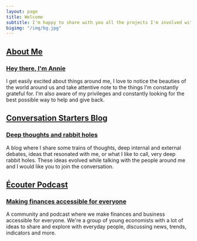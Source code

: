 ```yaml
---
layout: page
title: Welcome
subtitle: I'm happy to share with you all the projects I'm involved with
bigimg: "/img/bg.jpg"
---
```


<div class="posts-list">
  <article class="post-preview">
    <a href="/aboutme/">
      <h2 class="post-title">About Me</h2>
      <h3 class="post-subtitle">Hey there, I'm Annie</h3>
    </a>
    <p class="post-meta">
      I get easily excited about things around me, I love to notice the beauties of the world around us and take attentive note to the things I'm constantly grateful for. I'm also aware of my privileges and constantly looking for the best possible way to help and give back.
    </p>
  </article>

  <article class="post-preview">
    <a href="/blog/">
      <h2 class="post-title">Conversation Starters Blog</h2>
      <h3 class="post-subtitle">Deep thoughts and rabbit holes</h3>
    </a>
    <p class="post-meta">
      A blog where I share some trains of thoughts, deep internal and external debates, ideas that resonated with me, or what I like to call, very deep rabbit holes. These ideas evolved while talking with the people around me and I would like you to join the conversation.
    </p>
  </article>

  <article class="post-preview">
    <a href="/podcast/">
      <h2 class="post-title">Écouter Podcast</h2>
      <h3 class="post-subtitle">Making finances accessible for everyone</h3>
    </a>
    <p class="post-meta">
      A community and podcast where we make finances and business accessible for everyone. We're a group of young economists with a lot of ideas to share and explore with everyday people, discussing news, trends, indicators and more.
    </p>
  </article>
</div>
